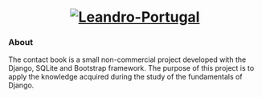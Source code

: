 <h1 align="center">
<a href="https://imgbb.com/"><img src="https://i.ibb.co/86zf0zK/Leandro-Portugal.png" alt="Leandro-Portugal" border="0"></a>
</h1>


<h3>About</h3>
<p>The contact book is a small non-commercial project developed with the Django, SQLite and Bootstrap framework. The purpose of this project is to apply the knowledge acquired during the study of the fundamentals of Django.</p>
